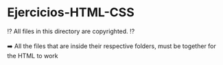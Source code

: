 # Ejercicios-HTML-CSS
⁉ All files in this directory are copyrighted. ⁉
<br>
<br>
➡️ All the files that are inside their respective folders, must be together for the HTML to work
